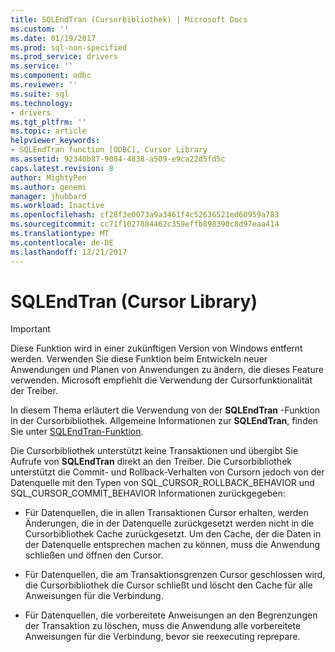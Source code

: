 ```yaml
---
title: SQLEndTran (Cursorbibliothek) | Microsoft Docs
ms.custom: ''
ms.date: 01/19/2017
ms.prod: sql-non-specified
ms.prod_service: drivers
ms.service: ''
ms.component: odbc
ms.reviewer: ''
ms.suite: sql
ms.technology:
- drivers
ms.tgt_pltfrm: ''
ms.topic: article
helpviewer_keywords:
- SQLEndTran function [ODBC], Cursor Library
ms.assetid: 92340b87-9084-4838-a509-e9ca22d5fd5c
caps.latest.revision: 8
author: MightyPen
ms.author: genemi
manager: jhubbard
ms.workload: Inactive
ms.openlocfilehash: cf28f3e0073a9a3461f4c52636521ed60959a783
ms.sourcegitcommit: cc71f1027884462c359effb898390c8d97eaa414
ms.translationtype: MT
ms.contentlocale: de-DE
ms.lasthandoff: 12/21/2017
---
```

# <a name="sqlendtran-cursor-library"></a>SQLEndTran (Cursor Library)
> [!IMPORTANT]  
>  Diese Funktion wird in einer zukünftigen Version von Windows entfernt werden. Verwenden Sie diese Funktion beim Entwickeln neuer Anwendungen und Planen von Anwendungen zu ändern, die dieses Feature verwenden. Microsoft empfiehlt die Verwendung der Cursorfunktionalität der Treiber.  
  
 In diesem Thema erläutert die Verwendung von der **SQLEndTran** -Funktion in der Cursorbibliothek. Allgemeine Informationen zur **SQLEndTran**, finden Sie unter [SQLEndTran-Funktion](../../../odbc/reference/syntax/sqlendtran-function.md).  
  
 Die Cursorbibliothek unterstützt keine Transaktionen und übergibt Sie Aufrufe von **SQLEndTran** direkt an den Treiber. Die Cursorbibliothek unterstützt die Commit- und Rollback-Verhalten von Cursorn jedoch von der Datenquelle mit den Typen von SQL_CURSOR_ROLLBACK_BEHAVIOR und SQL_CURSOR_COMMIT_BEHAVIOR Informationen zurückgegeben:  
  
-   Für Datenquellen, die in allen Transaktionen Cursor erhalten, werden Änderungen, die in der Datenquelle zurückgesetzt werden nicht in die Cursorbibliothek Cache zurückgesetzt. Um den Cache, der die Daten in der Datenquelle entsprechen machen zu können, muss die Anwendung schließen und öffnen den Cursor.  
  
-   Für Datenquellen, die am Transaktionsgrenzen Cursor geschlossen wird, die Cursorbibliothek die Cursor schließt und löscht den Cache für alle Anweisungen für die Verbindung.  
  
-   Für Datenquellen, die vorbereitete Anweisungen an den Begrenzungen der Transaktion zu löschen, muss die Anwendung alle vorbereitete Anweisungen für die Verbindung, bevor sie reexecuting reprepare.
